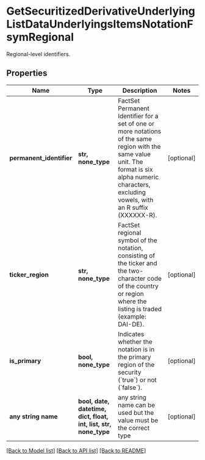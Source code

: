# GetSecuritizedDerivativeUnderlyingListDataUnderlyingsItemsNotationFsymRegional

Regional-level identifiers.

## Properties
Name | Type | Description | Notes
------------ | ------------- | ------------- | -------------
**permanent_identifier** | **str, none_type** | FactSet Permanent Identifier for a set of one or more notations of the same region with the same value unit. The format is six alpha numeric characters, excluding vowels, with an R suffix (XXXXXX-R). | [optional] 
**ticker_region** | **str, none_type** | FactSet regional symbol of the notation, consisting of the ticker and the two-character code of the country or region where the listing is traded (example: DAI-DE). | [optional] 
**is_primary** | **bool, none_type** | Indicates whether the notation is in the primary region of the security (&#x60;true&#x60;) or not (&#x60;false&#x60;). | [optional] 
**any string name** | **bool, date, datetime, dict, float, int, list, str, none_type** | any string name can be used but the value must be the correct type | [optional]

[[Back to Model list]](../README.md#documentation-for-models) [[Back to API list]](../README.md#documentation-for-api-endpoints) [[Back to README]](../README.md)


